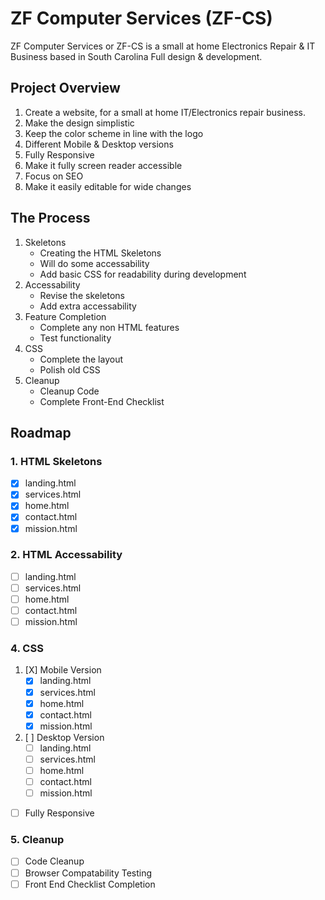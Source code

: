 # ZF Computer Services (ZF-CS)

 ZF Computer Services or ZF-CS is a small at home Electronics Repair & IT Business based in South Carolina
 Full design & development.

## Project Overview

1. Create a website, for a small at home IT/Electronics repair business.
1. Make the design simplistic
1. Keep the color scheme in line with the logo
1. Different Mobile & Desktop versions
1. Fully Responsive
1. Make it fully screen reader accessible
1. Focus on SEO
1. Make it easily editable for wide changes

## The Process

 1. Skeletons
    * Creating the HTML Skeletons
    * Will do some accessability
    * Add basic CSS for readability during development
 1. Accessability
    * Revise the skeletons
    * Add extra accessability
 1. Feature Completion
    * Complete any non HTML features
    * Test functionality
 1. CSS
    * Complete the layout
    * Polish old CSS
 1. Cleanup
    * Cleanup Code
    * Complete Front-End Checklist 

## Roadmap

### 1. HTML Skeletons

* [X] landing.html
* [X] services.html
* [X] home.html
* [X] contact.html
* [X] mission.html

### 2. HTML Accessability

* [ ] landing.html
* [ ] services.html
* [ ] home.html
* [ ] contact.html
* [ ] mission.html

### 4. CSS

1. [X] Mobile Version
   * [X] landing.html
   * [X] services.html
   * [X] home.html
   * [X] contact.html
   * [X] mission.html

1. [ ] Desktop Version
   * [ ] landing.html
   * [ ] services.html
   * [ ] home.html
   * [ ] contact.html
   * [ ] mission.html

* [ ] Fully Responsive

### 5. Cleanup

* [ ] Code Cleanup
* [ ] Browser Compatability Testing
* [ ] Front End Checklist Completion
